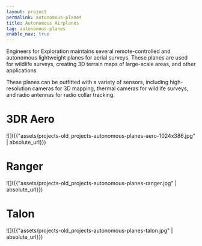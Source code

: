 ```yaml
---
layout: project
permalink: autonomous-planes
title: Autonomous Airplanes
tag: autonomous-planes
enable_nav: true
---
```

Engineers for Exploration maintains several remote-controlled and autonomous lightweight planes for aerial surveys. These planes are used for wildlife surveys, creating 3D terrain maps of large-scale areas, and other applications

These planes can be outfitted with a variety of sensors, including high-resolution cameras for 3D mapping, thermal cameras for wildlife surveys, and radio antennas for radio collar tracking.

# 3DR Aero

![]({{"assets/projects-old_projects-autonomous-planes-aero-1024x386.jpg" | absolute_url}})

# Ranger

![]({{"assets/projects-old_projects-autonomous-planes-ranger.jpg" | absolute_url}})

# Talon

![]({{"assets/projects-old_projects-autonomous-planes-talon.jpg" | absolute_url}})
   
